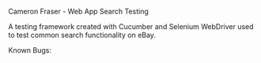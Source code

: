 Cameron Fraser - Web App Search Testing

A testing framework created with Cucumber and Selenium WebDriver used to test common search functionality on eBay.

Known Bugs: